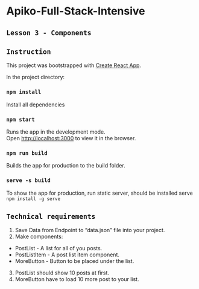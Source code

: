 # Apiko-Full-Stack-Intensive
## `Lesson 3 - Components`

## `Instruction`
This project was bootstrapped with [Create React App](https://github.com/facebookincubator/create-react-app).

In the project directory:
### `npm install`
Install all dependencies

### `npm start`
Runs the app in the development mode.<br>
Open [http://localhost:3000](http://localhost:3000) to view it in the browser.

### `npm run build`
Builds the app for production to the build folder.

### `serve -s build`
To show the app for production, run static server, should be installed serve `npm install -g serve`

## `Technical requirements`
1. Save Data from Endpoint to “data.json” file into your project.
2. Make components:
- PostList - A list for all of you posts.
- PostListItem - A post list item component.
- MoreButton - Button to be placed under the list.
3. PostList should show 10 posts at first.
4. MoreButton have to load 10 more post to your list.